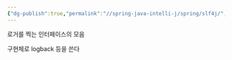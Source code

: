 ```yaml
---
{"dg-publish":true,"permalink":"//spring-java-intelli-j/spring/slf4j/","dgPassFrontmatter":true}
---
```



로거를 찍는 인터페이스의 모음

구현체로 logback 등을 쓴다